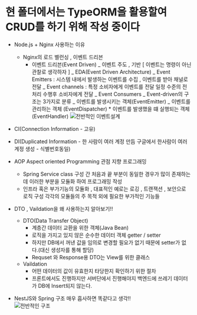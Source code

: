 # 현 폴더에서는 TypeORM을 활용할여 CRUD를 하기 위해 작성 중이다

- Node.js + Nginx 사용하는 이유

  - Nginx의 로드 벨런싱 , 이벤트 드리븐
    - 이벤트 드리븐(Event Driven)
      _ 이벤트 주도 , 기반 [ 이벤트는 명령이 아닌 관찰로 생각하자 ]
      _ EDA(Event Driven Architecture)
      _ Event Emitters : 시스템 내에서 발생하는 이벤트를 수집 , 이벤트를 받아 채널로 전달
      _ Event channels : 특정 소비자에게 이벤트를 전달 일정 수준의 전처리 수행후 소비자에게 전달
      _ Event Consumers
      _ Event-driven의 구조는 3가지로 분류
      _ 이벤트를 발생시키는 객체(EventEmitter)
      _ 이벤트를 관리하는 객체 (EventDispatcher) \* 이벤트를 발생했을 떄 실행되는 객체(EventHandler)
      ![전반적인 이벤트설계](https://media.vlpt.us/images/limprove89/post/4e43202f-62c4-458f-b04a-633ccdc144f1/Event-Driven-Architecture.png)

- CI(Connection Information - 고유)
- DI(Duplicated Information - 한 사람이 여러 계정 만듬 구글에서 한사람이 여러 계정 생성 - 식별번호동일)

- AOP Aspect oriented Programming 관점 지향 프로그래밍

  - Spring Service class 구성 간 처음과 끝 부분이 동일한 경우가 많이 존재하는데 이러한 부분을 모듈화 하여 프로그래밍 작성
  - 인프라 혹은 부가기능의 모듈화 , 대표적인 예로는 로깅 , 트랜잭션 , 보안으로 로직 구성 각각의 모듈들의 주 목적 외에 필요한 부가적인 기능들

- DTO , Vaildation을 왜 사용하는지 알아보기!!
  - DTO(Data Transfer Object)
    - 계층간 데이터 교환을 위한 객체(Java Bean)
    - 로직을 가지고 있지 않은 순수한 데이터 객체 getter / setter
    - 하지만 DB에서 꺼낸 값을 임의로 변경할 필요가 없기 때문에 setter가 없다.(대신 생성자를 통해 할당)
    - Requset 와 Response용 DTO는 View를 위한 클래스
  - Vaildation
    - 어떤 데이터의 값이 유효한지 타당한지 확인하기 위한 절차
    - 프론트에서도 진행하지만 서버단에서 진행해야지 백엔드에 쓰레기 데이터가 DB에 Insert되지 않는다.

* NestJS와 Spring 구조 매우 흡사하면 똑같다고 생각!!  
  ![전반적인 구조](https://gmlwjd9405.github.io/images/spring-framework/spring-package-flow.png)
